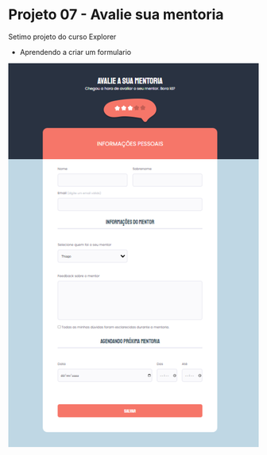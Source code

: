 # Projeto 07 - Avalie sua mentoria
Setimo projeto do curso Explorer 




- Aprendendo a criar um formulario

![](imagens/screenshot.png)